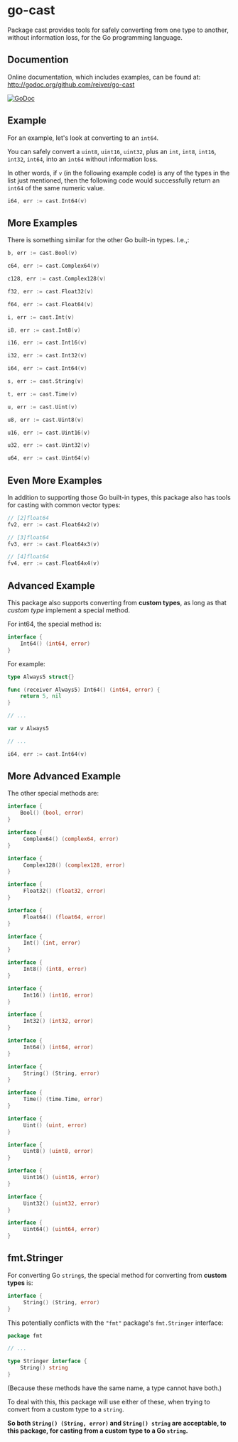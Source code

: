 # go-cast

Package cast provides tools for safely converting from one type to another, without information loss,
for the Go programming language.


## Documention

Online documentation, which includes examples, can be found at: http://godoc.org/github.com/reiver/go-cast

[![GoDoc](https://godoc.org/github.com/reiver/go-cast?status.svg)](https://godoc.org/github.com/reiver/go-cast)


## Example

For an example, let's look at converting to an `int64`.

You can safely convert a `uint8`, `uint16`, `uint32`, plus an `int`, `int8`, `int16`, `int32`, `int64`,
into an `int64` without information loss.

In other words, if `v` (in the following example code) is any of the types in the list just mentioned, then the following
code would successfully return an `int64` of the same numeric value.

```go
i64, err := cast.Int64(v)
```

## More Examples

There is something similar for the other Go built-in types. I.e.,:

```go
b, err := cast.Bool(v)
```

```go
c64, err := cast.Complex64(v)
```
```go
c128, err := cast.Complex128(v)
```

```go
f32, err := cast.Float32(v)
```
```go
f64, err := cast.Float64(v)
```

```go
i, err := cast.Int(v)
```
```go
i8, err := cast.Int8(v)
```
```go
i16, err := cast.Int16(v)
```
```go
i32, err := cast.Int32(v)
```
```go
i64, err := cast.Int64(v)
```

```go
s, err := cast.String(v)
```

```go
t, err := cast.Time(v)
```

```go
u, err := cast.Uint(v)
```
```go
u8, err := cast.Uint8(v)
```
```go
u16, err := cast.Uint16(v)
```
```go
u32, err := cast.Uint32(v)
```
```go
u64, err := cast.Uint64(v)
```

## Even More Examples

In addition to supporting those Go built-in types, this package also has tools for casting with common vector types:

```go
// [2]float64
fv2, err := cast.Float64x2(v)
```
```go
// [3]float64
fv3, err := cast.Float64x3(v)
```
```go
// [4]float64
fv4, err := cast.Float64x4(v)
```

## Advanced Example

This package also supports converting from **custom types**, as long as that _custom type_ implement a special method.

For int64, the special method is:
```go
interface {
	Int64() (int64, error)
}
```

For example:
```go
type Always5 struct{}

func (receiver Always5) Int64() (int64, error) {
	return 5, nil
}

// ...

var v Always5

// ...

i64, err := cast.Int64(v)
```

## More Advanced Example

The other special methods are:

```go
interface {
	Bool() (bool, error)
}
```

```go
interface {
	 Complex64() (complex64, error)
}
```
```go
interface {
	 Complex128() (complex128, error)
}
```

```go
interface {
	 Float32() (float32, error)
}
```
```go
interface {
	 Float64() (float64, error)
}
```

```go
interface {
	 Int() (int, error)
}
```
```go
interface {
	 Int8() (int8, error)
}
```
```go
interface {
	 Int16() (int16, error)
}
```
```go
interface {
	 Int32() (int32, error)
}
```
```go
interface {
	 Int64() (int64, error)
}
```

```go
interface {
	 String() (String, error)
}
```

```go
interface {
	 Time() (time.Time, error)
}
```

```go
interface {
	 Uint() (uint, error)
}
```
```go
interface {
	 Uint8() (uint8, error)
}
```
```go
interface {
	 Uint16() (uint16, error)
}
```
```go
interface {
	 Uint32() (uint32, error)
}
```
```go
interface {
	 Uint64() (uint64, error)
}
```

## fmt.Stringer

For converting Go `string`s, the special method for converting from **custom types** is:
```go
interface {
	 String() (String, error)
}
```

This potentially conflicts with the `"fmt"` package's `fmt.Stringer` interface:
```go
package fmt

// ...

type Stringer interface {
	String() string
}
```

(Because these methods have the same name, a type cannot have both.)

To deal with this, this package will use either of these, when trying to convert from a custom type to a `string`.

**So both `String() (String, error)` and `String() string` are acceptable, to this package, for casting from a custom type to a Go `string`.**
